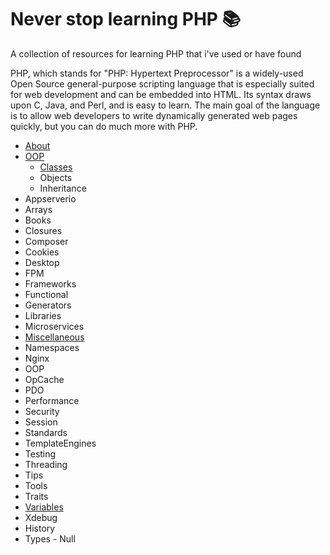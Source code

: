 # Never stop learning PHP :books:
A collection of resources for learning PHP that i've used or have found 

PHP, which stands for "PHP: Hypertext Preprocessor" is a widely-used Open Source general-purpose scripting language that is especially suited for web development and can be embedded into HTML. Its syntax draws upon C, Java, and Perl, and is easy to learn. The main goal of the language is to allow web developers to write dynamically generated web pages quickly, but you can do much more with PHP.

* [About](Learn/about.md)
* [OOP](Learn/OOP/)
  * [Classes](Learn/OOP/classes.md)
  * Objects
  * Inheritance
* Appserverio
* Arrays
* Books
* Closures
* Composer
* Cookies 
* Desktop
* FPM
* Frameworks
* Functional
* Generators
* Libraries
* Microservices
* [Miscellaneous](Learn/Miscellaneous/resources.md)
* Namespaces
* Nginx
* OOP
* OpCache
* PDO
* Performance
* Security
* Session
* Standards
* TemplateEngines
* Testing
* Threading
* Tips
* Tools
* Traits
* [Variables](Learn/Variables/)
* Xdebug
* History
* Types - Null
